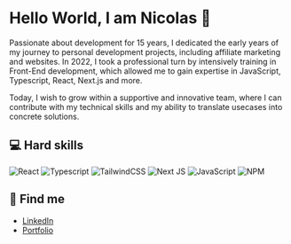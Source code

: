 <h1>Hello World, I am Nicolas 👋</h1>
<p>Passionate about development for 15 years, I dedicated the early years of my journey to personal development projects, including affiliate marketing and websites. In 2022, I took a professional turn by intensively training in Front-End development, which allowed me to gain expertise in JavaScript, Typescript, React, Next.js and more.</p>

<p>Today, I wish to grow within a supportive and innovative team, where I can contribute with my technical skills and my ability to translate usecases into concrete solutions.</p>
  
## 💻 Hard skills
![React](https://img.shields.io/badge/react-%2320232a.svg?style=for-the-badge&logo=react&logoColor=%2361DAFB) 
![Typescript](https://img.shields.io/badge/typescript-%23007ACC.svg?style=for-the-badge&logo=typescript&logoColor=white) 
![TailwindCSS](https://img.shields.io/badge/tailwindcss-%2338B2AC.svg?style=for-the-badge&logo=tailwind-css&logoColor=white)
![Next JS](https://img.shields.io/badge/Next-black?style=for-the-badge&logo=next.js&logoColor=white) 
![JavaScript](https://img.shields.io/badge/javascript-%23323330.svg?style=for-the-badge&logo=javascript&logoColor=%23F7DF1E) 
![NPM](https://img.shields.io/badge/NPM-%23000000.svg?style=for-the-badge&logo=npm&logoColor=white) 


  
## 💬 Find me
- [LinkedIn](https://www.linkedin.com/in/nicolas-de-raemy/)
- [Portfolio](https://ndr.vercel.app/)


<!--
**frontcodelover/frontcodelover** is a ✨ _special_ ✨ repository because its `README.md` (this file) appears on your GitHub profile.

Here are some ideas to get you started:

- 🔭 I’m currently working on React.JS / Next.JS and Firebse
- 🌱 I’m currently learning TypeScript
- 🤔 I’m looking for help with ...
- 💬 Ask me about ...
- 📫 How to reach me: [On twiiter](https://twitter.com/frontcodelover) / 
- 😄 Pronouns: ...
- ⚡ Fun fact: ...
-->
